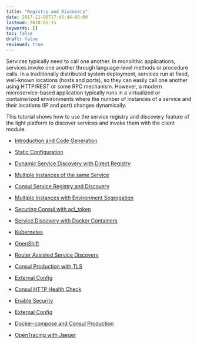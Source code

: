 ```yaml
---
title: "Registry and Discovery"
date: 2017-11-06T17:45:44-05:00
lastmod: 2018-05-15
keywords: []
toc: false
draft: false
reviewed: true
---
```



Services typically need to call one another. In monolithic applications, services invoke one another through language-level methods or procedure calls. In a traditionally distributed system deployment, services run at fixed, well-known locations (hosts and ports), so they can easily call one another using HTTP/REST or some RPC mechanism. However, a modern microservice-based application typically runs in a virtualized or containerized environments where the number of instances of a service and their locations (IP and port) changes dynamically.

This tutorial shows how to use the service registry and discovery feature of the light platform to discover services and invoke them with the client module.

* [Introduction and Code Generation][]

* [Static Configuration][]

* [Dynamic Service Discovery with Direct Registry][]

* [Multiple Instances of the same Service][]

* [Consul Service Registry and Discovery][]

* [Multiple Instances with Environment Segregation][]

* [Securing Consul with acl_token][]

* [Service Discovery with Docker Containers][]

* [Kubernetes][]

* [OpenShift][]

* [Router Assisted Service Discovery][]

* [Consul Production with TLS][]

* [External Config][]

* [Consul HTTP Health Check][]

* [Enable Security][]

* [External Config][]

* [Docker-compose and Consul Production]

* [OpenTracing with Jaeger][]

[Introduction and Code Generation]: /tutorial/common/discovery/generated/
[Static Configuration]: /tutorial/common/discovery/static/
[Dynamic Service Discovery with Direct Registry]: /tutorial/common/discovery/dynamic/
[Multiple Instances of the same Service]: /tutorial/common/discovery/multiple/
[Consul Service Registry and Discovery]: /tutorial/common/discovery/consul/
[Multiple Instances with Environment Segregation]: /tutorial/common/discovery/tag/
[Securing Consul with acl_token]: /tutorial/common/discovery/token/
[Service Discovery with Docker Containers]: /tutorial/common/discovery/docker/
[Kubernetes]: /tutorial/common/discovery/kubernetes/
[Router Assisted Service Discovery]: /tutorial/common/discovery/router/
[Consul Production with TLS]: /tutorial/common/discovery/consul-tls/
[External Config]: /tutorial/common/discovery/external-config/
[Consul HTTP Health Check]: /tutorial/common/discovery/http-health/
[Docker-compose and Consul Production]: /tutorial/common/discovery/compose-consul/
[External Config]: /tutorial/common/discovery/external-config/
[Enable Security]: /tutorial/common/discovery/security/
[OpenShift]: /tutorial/common/discovery/openshift/
[OpenTracing with Jaeger]: /tutorial/tracing/jaeger/service-discovery/